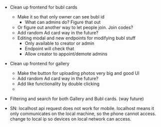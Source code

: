 - Clean up frontend for bubl cards
    - Make it so that only owner can see bubl id
        - What can admins do? Figure that out
    - Or figure out another way to let people join. Join codes?
    - Add random Ad card way in the future?
    - Editing modal and new endpoints for modifying bubl stuff
        - Only available to creator or admin
        - Endpoint will check that
        - Allow creator to appoint/demote admins
- Clean up frontend for gallery
    - Make the button for uploading photos very big and good UI
    - Add random Ad card way in the future?
    - Add like functionality by double clicking
    - 
- Filtering and search for both Gallery and Bubl cards. (way future)

- SN: localhost api request does not work for mobile. localhost means it only communicates on the local machine, so the phone cannot access. change to local ip so devices on local network can access.